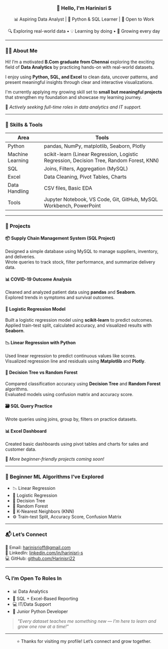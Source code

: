 <h3 align="center">👋 Hello, I'm Harinisri S</h3>

<p align="center">
  📊 Aspiring Data Analyst | 🐍 Python & SQL Learner | 💼 Open to Work  
</p>
<p align="center">
  🔍 Exploring real-world data • 💡 Learning by doing • 🌱 Growing every day
</p>

---

### 🙋‍♀️ About Me

Hi! I’m a motivated **B.Com graduate from Chennai** exploring the exciting field of **Data Analytics** by practicing hands-on with real-world datasets.

I enjoy using **Python, SQL, and Excel** to clean data, uncover patterns, and present meaningful insights through clear and interactive visualizations.

I'm currently applying my growing skill set to **small but meaningful projects** that strengthen my foundation and showcase my learning journey.

🚀 *Actively seeking full-time roles in data analytics and IT support.*

---

### 🧰 Skills & Tools

| Area | Tools |
|------|-------|
| Python | pandas, NumPy, matplotlib, Seaborn, Plotly |
| Machine Learning | scikit-learn (Linear Regression, Logistic Regression, Decision Tree, Random Forest, KNN) |
| SQL | Joins, Filters, Aggregation (MySQL) |
| Excel | Data Cleaning, Pivot Tables, Charts |
| Data Handling | CSV files, Basic EDA |
| Tools | Jupyter Notebook, VS Code, Git, GitHub, MySQL Workbench, PowerPoint |

---

### 📌 Projects

#### 📦 Supply Chain Management System (SQL Project)  
Designed a simple database using MySQL to manage suppliers, inventory, and deliveries.  
Wrote queries to track stock, filter performance, and summarize delivery data.

#### 📊 COVID-19 Outcome Analysis  
Cleaned and analyzed patient data using **pandas** and **Seaborn**.  
Explored trends in symptoms and survival outcomes.

#### 🤖 Logistic Regression Model  
Built a logistic regression model using **scikit-learn** to predict outcomes.  
Applied train-test split, calculated accuracy, and visualized results with **Seaborn**.

#### 📉 Linear Regression with Python  
Used linear regression to predict continuous values like scores.  
Visualized regression line and residuals using **Matplotlib** and **Plotly**.

#### 🌳 Decision Tree vs Random Forest  
Compared classification accuracy using **Decision Tree** and **Random Forest** algorithms.  
Evaluated models using confusion matrix and accuracy score.

#### 🗃️ SQL Query Practice  
Wrote queries using joins, group by, filters on practice datasets.

#### 📊 Excel Dashboard  
Created basic dashboards using pivot tables and charts for sales and customer data.

🧪 *More beginner-friendly projects coming soon!*

---

### 🤖 Beginner ML Algorithms I’ve Explored

- 📉 Linear Regression  
- 🧠 Logistic Regression  
- 🌳 Decision Tree  
- 🌲 Random Forest  
- 👣 K-Nearest Neighbors (KNN)  
- ⚙️ Train-test Split, Accuracy Score, Confusion Matrix

---

### 📬 Let’s Connect

📧 Email: [harinisrioff@gmail.com](mailto:harinisrioff@gmail.com)  
🔗 LinkedIn: [linkedin.com/in/harinisri-s](https://www.linkedin.com/in/harinisri-s)  
💻 GitHub: [github.com/Harinisri22](https://github.com/Harinisri22)

---

### 🔍 I’m Open To Roles In

- 📊 Data Analytics  
- 🧮 SQL + Excel-Based Reporting  
- 💻 IT/Data Support  
- 🐍 Junior Python Developer  

> *"Every dataset teaches me something new — I’m here to learn and grow one row at a time!"*

---

<p align="center">
  ⭐ Thanks for visiting my profile! Let’s connect and grow together.
</p>
